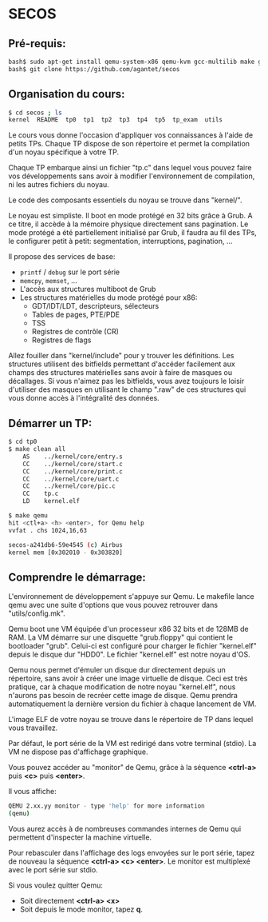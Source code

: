 # SECOS


## Pré-requis:

```bash
bash$ sudo apt-get install qemu-system-x86 qemu-kvm gcc-multilib make git
bash$ git clone https://github.com/agantet/secos
```

## Organisation du cours:

```bash
$ cd secos ; ls
kernel  README  tp0  tp1  tp2  tp3  tp4  tp5  tp_exam  utils
```

Le cours vous donne l'occasion d'appliquer vos connaissances à l'aide de petits TPs. Chaque TP dispose de son répertoire et permet la compilation d'un noyau spécifique à votre TP.

Chaque TP embarque ainsi un fichier "tp.c" dans lequel vous pouvez faire vos développements sans avoir à modifier l'environnement de compilation, ni les autres fichiers du noyau.

Le code des composants essentiels du noyau se trouve dans "kernel/".

Le noyau est simpliste. Il boot en mode protégé en 32 bits grâce à Grub. A ce titre, il accède à la mémoire physique directement sans pagination. Le mode protégé a été partiellement initialisé par Grub, il faudra au fil des TPs, le configurer petit à petit: segmentation, interruptions, pagination, ...

Il propose des services de base:
 - `printf` / `debug` sur le port série
 - `memcpy`, `memset`, ...
 - L'accès aux structures multiboot de Grub
 - Les structures matérielles du mode protégé pour x86:
   + GDT/IDT/LDT, descripteurs, sélecteurs
   + Tables de pages, PTE/PDE
   + TSS
   + Registres de contrôle (CR)
   + Registres de flags

Allez fouiller dans "kernel/include" pour y trouver les définitions. Les structures utilisent des bitfields permettant d'accéder facilement aux champs des structures matérielles sans avoir à faire de masques ou décallages. Si vous n'aimez pas les bitfields, vous avez toujours le loisir d'utiliser des masques en utilisant le champ ".raw" de ces structures qui vous donne accès à l'intégralité des données.


## Démarrer un TP:

```bash
$ cd tp0
$ make clean all
    AS    ../kernel/core/entry.s
    CC    ../kernel/core/start.c
    CC    ../kernel/core/print.c
    CC    ../kernel/core/uart.c
    CC    ../kernel/core/pic.c
    CC    tp.c
    LD    kernel.elf

$ make qemu
hit <ctl+a> <h> <enter>, for Qemu help
vvfat . chs 1024,16,63

secos-a241db6-59e4545 (c) Airbus
kernel mem [0x302010 - 0x303820]
```


## Comprendre le démarrage:


L'environnement de développement s'appuye sur Qemu. Le makefile lance qemu avec une suite d'options que vous pouvez retrouver dans "utils/config.mk".

Qemu boot une VM équipée d'un processeur x86 32 bits et de 128MB de RAM. La VM démarre sur une disquette "grub.floppy" qui contient le bootloader "grub". Celui-ci est configuré pour charger le fichier "kernel.elf" depuis le disque dur "HDD0". Le fichier "kernel.elf" est notre noyau d'OS.

Qemu nous permet d'émuler un disque dur directement depuis un répertoire, sans avoir à créer une image virtuelle de disque. Ceci est très pratique, car à chaque modification de notre noyau "kernel.elf", nous n'aurons pas besoin de recréer cette image de disque. Qemu prendra automatiquement la dernière version du fichier à chaque lancement de VM.

L'image ELF de votre noyau se trouve dans le répertoire de TP dans lequel vous travaillez.

Par défaut, le port série de la VM est redirigé dans votre terminal (stdio). La VM ne dispose pas d'affichage graphique.

Vous pouvez accéder au "monitor" de Qemu, grâce à la séquence **\<ctrl-a\>** puis **\<c\>** puis **\<enter\>**.

Il vous affiche:

```bash
QEMU 2.xx.yy monitor - type 'help' for more information
(qemu)
```

Vous aurez accès à de nombreuses commandes internes de Qemu qui permettent d'inspecter la machine virtuelle.

Pour rebasculer dans l'affichage des logs envoyées sur le port série, tapez de nouveau la séquence **\<ctrl-a\> \<c\> \<enter\>**. Le monitor est multiplexé avec le port série sur stdio.

Si vous voulez quitter Qemu:
 - Soit directement **\<ctrl-a\> \<x\>**
 - Soit depuis le mode monitor, tapez **q**.
